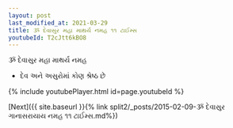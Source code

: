 ```yaml
---
layout: post
last_modified_at: 2021-03-29
title: ૐ દેવાસુર મહા માથર્ય નમહ ૧૧ ટાઈમ્સ
youtubeId: T2cJtt6kBO8
---
```

 
 
 ૐ દેવાસુર મહા માથર્ય નમહ  
 
 -  દેવ અને અસુરોમાં કોણ શ્રેષ્ઠ છે 
 
  
 
  
 
 
 
 
 
 


{% include youtubePlayer.html id=page.youtubeId %}
 
[Next]({{ site.baseurl }}{% link  split2/_posts/2015-02-09-ૐ દેવાસુર ગાનાસરાયાય નમહ ૧૧ ટાઈમ્સ.md%})
 
